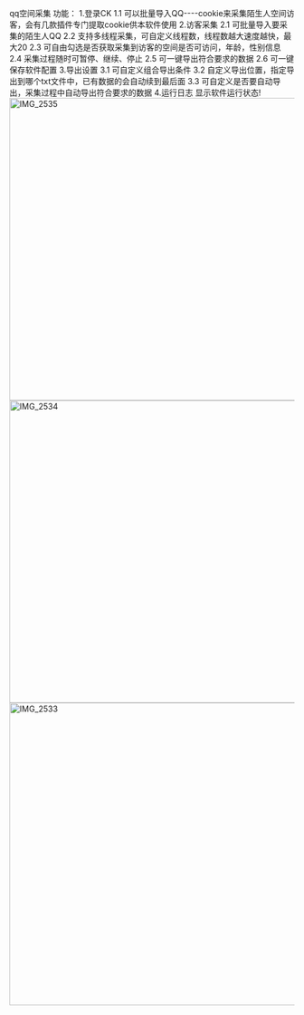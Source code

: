 qq空间采集 功能：
1.登录CK
   1.1 可以批量导入QQ----cookie来采集陌生人空间访客，会有几款插件专门提取cookie供本软件使用
2.访客采集
   2.1 可批量导入要采集的陌生人QQ
   2.2 支持多线程采集，可自定义线程数，线程数越大速度越快，最大20
   2.3 可自由勾选是否获取采集到访客的空间是否可访问，年龄，性别信息
   2.4 采集过程随时可暂停、继续、停止
   2.5 可一键导出符合要求的数据
   2.6 可一键保存软件配置
3.导出设置
   3.1 可自定义组合导出条件
   3.2 自定义导出位置，指定导出到哪个txt文件中，已有数据的会自动续到最后面
   3.3 可自定义是否要自动导出，采集过程中自动导出符合要求的数据
4.运行日志
   显示软件运行状态!
   <img width="534" alt="IMG_2535" src="https://github.com/user-attachments/assets/e8fbbf4d-6071-4bac-a913-96e1985f9cad">
<img width="534" alt="IMG_2534" src="https://github.com/user-attachments/assets/672dd7db-35ba-4deb-a2a6-eaa559f07d64">
<img width="534" alt="IMG_2533" src="https://github.com/user-attachments/assets/5c553375-84ac-41ca-80e4-844655339020">


